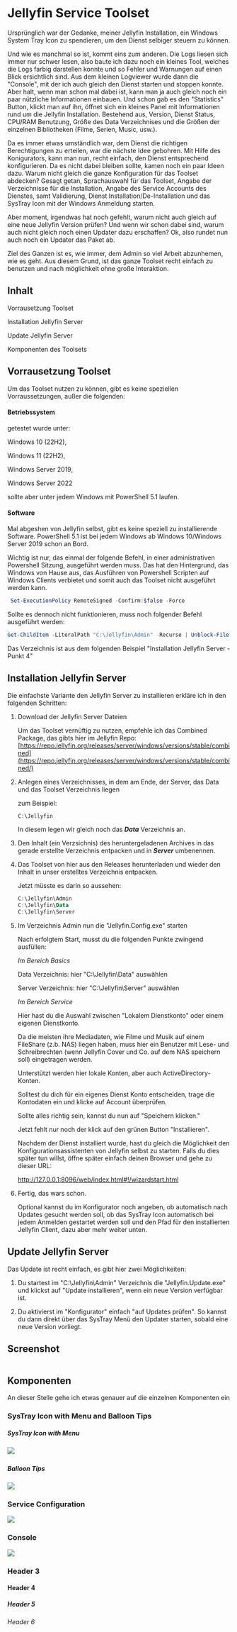 # Jellyfin Service Toolset

Ursprünglich war der Gedanke, meiner Jellyfin Installation, ein Windows System Tray Icon zu spendieren, um den Dienst selbiger steuern zu können.

Und wie es manchmal so ist, kommt eins zum anderen. Die Logs liesen sich immer nur schwer lesen, also baute ich dazu noch ein kleines Tool, welches die Logs farbig darstellen konnte und so Fehler und Warnungen auf einen Blick ersichtlich sind. Aus dem kleinen Logviewer wurde dann die "Console", mit der ich auch gleich den Dienst starten und stoppen konnte. Aber halt, wenn man schon mal dabei ist, kann man ja auch gleich noch ein paar nützliche Informationen einbauen. Und schon gab es den "Statistics" Button, klickt man auf ihn, öffnet sich ein kleines Panel mit Informationen rund um die Jellyfin Installation. Bestehend aus, Version, Dienst Status, CPU/RAM Benutzung, Größe des Data Verzeichnises und die Größen der einzelnen Bibliotheken (Filme, Serien, Music, usw.).

Da es immer etwas umständlich war, dem Dienst die richtigen Berechtigungen zu erteilen, war die nächste Idee gebohren. Mit Hilfe des Konigurators, kann man nun, recht einfach, den Dienst entsprechend konfigurieren. Da es nicht dabei bleiben sollte, kamen noch ein paar Ideen dazu. Warum nicht gleich die ganze Konfiguration für das Toolset abdecken? Gesagt getan, Sprachauswahl für das Toolset, Angabe der Verzeichnisse für die Installation, Angabe des Service Accounts des Dienstes, samt Validierung, Dienst Installation/De-Installation und das SysTray Icon mit der Windows Anmeldung starten.

Aber moment, irgendwas hat noch gefehlt, warum nicht auch gleich auf eine neue Jellyfin Version prüfen? Und wenn wir schon dabei sind, warum auch nicht gleich noch einen Updater dazu erschaffen? Ok, also rundet nun auch noch ein Updater das Paket ab.

Ziel des Ganzen ist es, wie immer, dem Admin so viel Arbeit abzunhemen, wie es geht. Aus diesem Grund, ist das ganze Toolset recht einfach zu benutzen und nach möglichkeit ohne große Interaktion.



## Inhalt

Vorrausetzung Toolset

Installation Jellyfin Server

Update Jellyfin Server

Komponenten des Toolsets



## Vorrausetzung Toolset

Um das Toolset nutzen zu können, gibt es keine speziellen Vorraussetzungen, außer die folgenden:

#### Betriebssystem

getestet wurde unter:

Windows 10 (22H2),

Windows 11 (22H2),

Windows Server 2019,

Windows Server 2022

sollte aber unter jedem Windows mit PowerShell 5.1 laufen.

#### Software

Mal abgeshen von Jellyfin selbst, gibt es keine speziell zu installierende Software. PowerShell 5.1 ist bei jedem Windows ab Windows 10/Windows Server 2019 schon an Bord.

Wichtig ist nur, das einmal der folgende Befehl, in einer administrativen Powershell Sitzung, ausgeführt werden muss. Das hat den Hintergrund, das Windows von Hause aus, das Ausführen von Powershell Scripten auf Windows Clients verbietet und somit auch das Toolset nicht ausgeführt werden kann.

```powershell
 Set-ExecutionPolicy RemoteSigned -Confirm:$false -Force
```

Sollte es dennoch nicht funktionieren, muss noch folgender Befehl ausgeführt werden:

```powershell
Get-ChildItem -LiteralPath "C:\Jellyfin\Admin" -Recurse | Unblock-File -Confirm:$false
```

Das Verzeichnis ist aus dem folgenden Beispiel "Installation Jellyfin Server - Punkt 4"



## Installation Jellyfin Server

Die einfachste Variante den Jellyfin Server zu installieren erkläre ich in den folgenden Schritten:

1. Download der Jellyfin Server Dateien
   
   Um das Toolset vernüftig zu nutzen, empfehle ich das Combined Package, das gibts hier im Jellyfin Repo: [https://repo.jellyfin.org/releases/server/windows/versions/stable/combined](https://repo.jellyfin.org/releases/server/windows/versions/stable/combined/)

2. Anlegen eines Verzeichnisses, in dem am Ende, der Server, das Data und das Toolset Verzeichnis liegen
   
   zum Beispiel:
   
   ```powershell
   C:\Jellyfin
   ```
   
   In diesem legen wir gleich noch das ***Data*** Verzeichnis an.

3.  Den Inhalt (ein Verzsichnis) des heruntergeladenen Archives in das gerade erstellte Verzeichnis entpacken und in ***Server*** umbenennen.

4. Das Toolset von hier aus den Releases herunterladen und wieder den Inhalt in unser erstelltes Verzeichnis entpacken.
   
   Jetzt müsste es darin so aussehen:
   
   ```powershell
   C:\Jellyfin\Admin
   C:\Jellyfin\Data
   C:\Jellyfin\Server
   ```

5. Im Verzeichnis Admin nun die "Jellyfin.Config.exe" starten
   
   Nach erfolgtem Start, musst du die folgenden Punkte zwingend ausfüllen:
   
   *Im Bereich Basics*
   
   Data Verzeichnis: hier "C:\Jellyfin\Data" auswählen
   
   Server Verzeichnis: hier "C:\Jellyfin\Server" auswählen
   
   *Im Bereich Service*
   
   Hier hast du die Auswahl zwischen "Lokalem Dienstkonto" oder einem eigenen Dienstkonto.
   
   Da die meisten ihre Mediadaten, wie Filme und Musik auf einem FileShare (z.b. NAS) liegen haben, muss hier ein Benutzer mit Lese- und Schreibrechten (wenn Jellyfin Cover und Co. auf dem NAS speichern soll) eingetragen werden.
   
   Unterstützt werden hier lokale Konten, aber auch ActiveDirectory-Konten.
   
   Solltest du dich für ein eigenes Dienst Konto entscheiden, trage die Kontodaten ein und klicke auf Account überprüfen.
   
   Sollte alles richtig sein, kannst du nun auf "Speichern klicken."
   
   Jetzt fehlt nur noch der klick auf den grünen Button "Installieren".
   
   Nachdem der Dienst installiert wurde, hast du gleich die Möglichkeit den Konfigurationsassistenten von Jellyfin selbst zu starten. Falls du dies später tun willst, öffne später einfach deinen Browser und gehe zu dieser URL:
   
   http://127.0.0.1:8096/web/index.html#!/wizardstart.html

6. Fertig, das wars schon.
   
   Optional kannst du im Konfigurator noch angeben, ob automatisch nach Updates gesucht werden soll, ob das SysTray Icon automatisch bei jedem Anmelden gestartet werden soll und den Pfad für den installierten Jellyfin Client, dazu aber mehr weiter unten.



## Update Jellyfin Server

Das Update ist recht einfach, es gibt hier zwei Möglichkeiten:

1. Du startest im "C:\Jellyfin\Admin" Verzeichnis die "Jellyfin.Update.exe" und klickst auf "Update installieren", wenn ein neue Version verfügbar ist.

2. Du aktivierst im "Konfigurator" einfach "auf Updates prüfen". So kannst du dann direkt über das SysTray Menü den Updater starten, sobald eine neue Version vorliegt.
   
   

## Screenshot

<img src="https://raw.githubusercontent.com/GingerBreadInc/Jellyfin-Service-SysTray/main/Images/Overview.png" title="" alt="" data-align="center">

## Komponenten

An dieser Stelle gehe ich etwas genauer auf die einzelnen Komponenten ein

### SysTray Icon with Menu and Balloon Tips

##### SysTray Icon with Menu

![](https://raw.githubusercontent.com/GingerBreadInc/Jellyfin-Service-SysTray/main/Images/SysTray.png)

##### 

##### Balloon Tips

![](https://raw.githubusercontent.com/GingerBreadInc/Jellyfin-Service-SysTray/main/Images/SysTray_balloon.png)



### Service Configuration

![](https://raw.githubusercontent.com/GingerBreadInc/Jellyfin-Service-SysTray/main/Images/Config.png)



### Console

![](https://raw.githubusercontent.com/GingerBreadInc/Jellyfin-Service-SysTray/main/Images/Console.png)

### Header 3

#### Header 4

##### Header 5

###### Header 6
